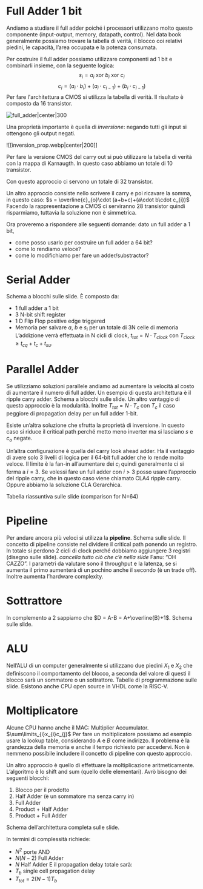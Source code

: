 # Full Adder 1 bit

Andiamo a studiare il full adder poiché i processori utilizzano molto questo componente (input-output, memory, datapath, control).
Nel data book generalmente possiamo trovare la tabella di verità, il blocco coi relativi piedini, le capacità, l’area occupata e la potenza consumata.

Per costruire il full adder possiamo utilizzare componenti ad 1 bit e combinarli insieme, con la seguente logica:
$$s_{i}= a_{i} \text{ xor } b_{i} \text{ xor } c_{i}$$
$$c_{i}= (a_{i}\cdot b_{i})+(a_{i}\cdot c_{i-1})+(b_{i}\cdot c_{i-1})$$
Per fare l'architettura a CMOS si utilizza la tabella di verità. Il risultato è composto da 16 transistor.

![full_adder|center|300](https://www.build-electronic-circuits.com/wp-content/uploads/2022/10/fullAdder-1-768x355.png)

Una proprietà importante è quella di *inversione*: negando tutti gli input si ottengono gli output negati. 

![[inversion_prop.webp|center|200]]

Per fare la versione CMOS del carry out si può utilizzare la tabella di verità con la mappa di Karnaugth. In questo caso abbiamo un totale di 10 transistor. 

Con questo approccio ci servono un totale di 32 transistor.

Un altro approccio consiste nello scrivere il carry e poi ricavare la somma, in questo caso: $s = \overline{c}_{o}\cdot (a+b+c)+(a\cdot b\cdot c_{i})$
Facendo la rappresentazione a CMOS ci serviranno 28 transistor quindi risparmiamo, tuttavia la soluzione non è simmetrica. 

Ora proveremo a rispondere alle seguenti domande: dato un full adder a 1 bit,
- come posso usarlo per costruire un full adder a 64 bit?
- come lo rendiamo veloce?
- come lo modifichiamo per fare un adder/substractor?

# Serial Adder

Schema a blocchi sulle slide. 
È composto da:
- 1 full adder a 1 bit
- 3 N-bit shift register
- 1 D Flip Flop positive edge triggered
- Memoria per salvare $a$, $b$ e $s_{i}$ per un totale di 3N celle di memoria
L’addizione verrà effettuata in N cicli di clock, $t_{tot}= N\cdot T_{clock}$ con $T_{clock} \ge t_{cq}+t_{c}+t_{su}$.

# Parallel Adder

Se utilizziamo soluzioni parallele andiamo ad aumentare la velocità al costo di aumentare il numero di full adder. 
Un esempio di questa architettura è il ripple carry adder. 
Schema a blocchi sulle slide.
Un altro vantaggio di questo approccio è la modularità. Inoltre $T_{tot}= N\cdot T_{c}$ con $T_{c}$ il caso peggiore di propagation delay per un full adder 1-bit. 

Esiste un’altra soluzione che sfrutta la proprietà di inversione. In questo caso si riduce il critical path perché metto meno inverter ma si lasciano $s$ e $c_{o}$ negate. 

Un’altra configurazione è quella del carry look ahead adder. 
Ha il vantaggio di avere solo 3 livelli di logica per il 64-bit full adder che lo rende molto veloce. Il limite è la fan-in all’aumentare dei $c_{i}$ quindi generalmente ci si ferma a $i=3$.
Se volessi fare un full adder con $i>3$ posso usare l’approccio del ripple carry, che in questo caso viene chiamato CLA4 ripple carry. Oppure abbiamo la soluzione CLA Gerarchica. 

Tabella riassuntiva sulle slide (comparison for N=64)
# Pipeline

Per andare ancora più veloci si utilizza la **pipeline**. 
Schema sulle slide. 
Il concetto di pipeline consiste nel dividere il critical path ponendo un registro. In totale si perdono 2 cicli di clock perché dobbiamo aggiungere 3 registri (disegno sulle slide).
*cancella tutto ciò che c’è nella slide* Fanu: “OH CAZZO”.
I parametri da valutare sono il throughput e la latenza, se si aumenta il primo aumenterà di un pochino anche il secondo (è un trade off).
Inoltre aumenta l’hardware complexity. 

# Sottrattore

In complemento a 2 sappiamo che $D = A-B = A+\overline{B}+1$.
Schema sulle slide.

# ALU

Nell’ALU di un computer generalmente si utilizzano due piedini $X_{1}$ e $X_{2}$ che definiscono il comportamento del blocco, a seconda del valore di questi il blocco sarà un sommatore o un sottrattore. 
Tabelle di programmazione sulle slide.
Esistono anche CPU open source in VHDL come la RISC-V.
# Moltiplicatore

Alcune CPU hanno anche il MAC: Multiplier Accumulator.
$\sum\limits_{i}x_{i}c_{j}$
Per fare un moltiplicatore possiamo ad esempio usare la lookup table, considerando $A$ e $B$ come indirizzo. Il problema è la grandezza della memoria e anche il tempo richiesto per accedervi. Non è nemmeno possibile includere il concetto di pipeline con questo approccio. 

Un altro approccio è quello di effettuare la moltiplicazione aritmeticamente. L’algoritmo è lo shift and sum (quello delle elementari). 
Avrò bisogno dei seguenti blocchi:
1. Blocco per il prodotto
2. Half Adder (è un sommatore ma senza carry in)
3. Full Adder
4. Product + Half Adder 
5. Product + Full Adder

Schema dell’architettura completa sulle slide. 

In termini di complessità richiede:
- $N^{2}$ porte AND
- $N(N-2)$ Full Adder
- $N$ Half Adder
E il propagation delay totale sarà:
- $T_{b}$ single cell propagation delay
- $T_{tot} = 2(N-1)T_{b}$




